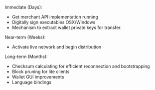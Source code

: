 Immediate (Days):
* Get merchant API implementation running
* Digitally sign executables OSX/Windows
* Mechanism to extract wallet private keys for transfer.

Near-term (Weeks):
* Activate live network and begin distribution

Long-term (Months):
* Checksum calculating for efficient reconnection and bootstrapping
* Block pruning for lite clients
* Wallet GUI improvements
* Language bindings